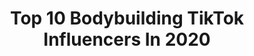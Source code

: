 ---
title: Top 10 Bodybuilding TikTok Influencers In 2020
description: >-
  Find top bodybuilding TikTok influencers in 2020. Most popular hashtags: #duet #foryoupage #momsoftiktok #learnfromme.
platform: TikTok
profiles:
  - username: "case_d20"
    fullname: >-
      Michael
    location: "United States"
    followers: 84183
    engagement: 2332
    commentsToLikes: 0.009937
    id: ck9encv7pj0bz0j78sdf1claj
    verified: false
    hashtags: "#study, #thankyou, #dndstory, #persuasion"
  - username: "stevebam56"
    fullname: >-
      Steve Bam ( Brick )
    location: "United States"
    followers: 52523
    engagement: 1542
    commentsToLikes: 0.040829
    id: ck9e3mnz6k60g0j78dc21cg8x
    verified: false
    hashtags: "#leavingmybody, #gonnabefriends, #pancakecereal, #ownthecurve"
  - username: "arunamrit_"
    fullname: >-
      arun amrit
    location: "India"
    followers: 111770
    engagement: 2204
    commentsToLikes: 0.006402
    id: ck9adyzjbzikg0j78vpth2nla
    verified: false
    hashtags: "#help, #foryou, #cutybeauty, #coronavirus"
  - username: "mr_umesh08"
    fullname: >-
      umeshsuman08
    location: "India"
    followers: 119330
    engagement: 1179
    commentsToLikes: 0.023312
    id: ck8z9sg5kz72f0j78bo6jekym
    verified: false
    hashtags: "#unicornmask, #carryminati, #couplegoals, #tiktoktravel"
  - username: "taranjot_fitness"
    fullname: >-
      taranjot singh
    location: "India"
    followers: 28385
    engagement: 1050
    commentsToLikes: 0.009614
    id: cka0ou4sx5gg00i78jw5hx76u
    verified: false
    hashtags: "#posingchallenge, #spar, #rainyday, #weather"
  - username: "evan.adams4"
    fullname: >-
      Evan.Adams44
    location: "United States"
    followers: 162042
    engagement: 735
    commentsToLikes: 0.009591
    id: ck977j36f4efd0j78o6vcsuau
    verified: false
    hashtags: "#momsoftiktok, #turtle, #couplegoals, #cute"
  - username: "lift_nations"
    fullname: >-
      Lift nations
    location: "Australia"
    followers: 55291
    engagement: 486
    commentsToLikes: 0.013980
    id: cka0n2cbuxvqh0i78xjyqqg2d
    verified: false
    hashtags: "#trapbar, #aussie, #gymtime, #gymworkout"
  - username: "lohiayash"
    fullname: >-
      powerlifter Yash
    location: "India"
    followers: 45177
    engagement: 1670
    commentsToLikes: 0.004441
    id: ckahth3lrec950i78wdusj1g5
    verified: false
    hashtags: "#safehands, #mujhe, #benchlover, #aukaat"
  - username: "ingene_sportswear"
    fullname: >-
      InGene
    location: "India"
    followers: 9600
    engagement: 579
    commentsToLikes: 0.014120
    id: ck920jpacehoe0j78ythypsxd
    verified: false
    hashtags: "#makesometiktok, #tiktok, #fashion, #smiledekedekho"
  - username: "poojagowda992"
    fullname: >-
      Pooja gowda
    location: "India"
    followers: 615365
    engagement: 686
    commentsToLikes: 0.013669
    id: ck9kch24dpjiu0j78tbqu40ct
    verified: false
    hashtags: "#posinglover, #duet, #partnergoal"
---